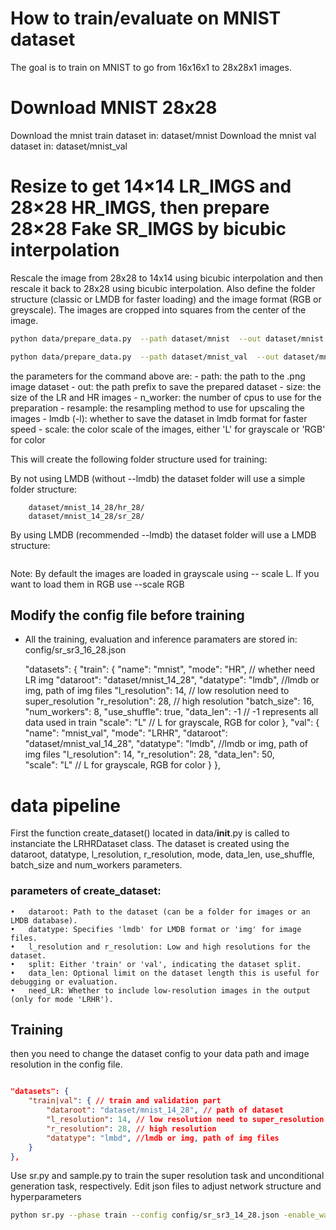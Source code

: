 # How to train/evaluate on MNIST dataset

The goal is to train on MNIST to go from 16x16x1 to 28x28x1 images.

# Download MNIST 28x28

Download the mnist train dataset in: dataset/mnist
Download the mnist val dataset in: dataset/mnist_val

# Resize to get 14×14 LR_IMGS and 28×28 HR_IMGS, then prepare 28×28 Fake SR_IMGS by bicubic interpolation

Rescale the image from 28x28 to 14x14 using bicubic interpolation and then rescale it back to 28x28 using bicubic interpolation. Also define the folder structure (classic or LMDB for faster loading) and the image format (RGB or greyscale). The images are cropped into squares from the center of the image.

```bash
python data/prepare_data.py  --path dataset/mnist  --out dataset/mnist --size 14,28 -l --n_worker 12 --resample bicubic --scale L

python data/prepare_data.py  --path dataset/mnist_val  --out dataset/mnist_val --size 14,28 -l --n_worker 12 --resample bicubic --scale L
```

 the parameters for the command above are:
    - path: the path to the .png image dataset
    - out: the path prefix to save the prepared dataset
    - size: the size of the LR and HR images
    - n_worker: the number of cpus to use for the preparation
    - resample: the resampling method to use for upscaling the images
    - lmdb (-l): whether to save the dataset in lmdb format for faster speed
    - scale: the color scale of the images, either 'L' for grayscale or 'RGB' for color

This will create the following folder structure used for training:

By not using LMDB (without --lmdb) the dataset folder will use a simple folder structure:
``` dataset/mnist_14_28/lr_14/
    dataset/mnist_14_28/hr_28/
    dataset/mnist_14_28/sr_28/
```
By using LMDB (recommended --lmdb) the dataset folder will use a LMDB structure:
``` dataset/mnist_14_28/.mdb
```

Note: By default the images are loaded in grayscale using -- scale L. If you want to load them in RGB use --scale RGB

## Modify the config file before training

- All the training, evaluation and inference paramaters are stored in: config/sr_sr3_16_28.json

    "datasets": {
        "train": {
            "name": "mnist",
            "mode": "HR", // whether need LR img
            "dataroot": "dataset/mnist_14_28",
            "datatype": "lmdb", //lmdb or img, path of img files
            "l_resolution": 14, // low resolution need to super_resolution
            "r_resolution": 28, // high resolution
            "batch_size": 16,
            "num_workers": 8,
            "use_shuffle": true,
            "data_len": -1 // -1 represents all data used in train
            "scale": "L" // L for grayscale, RGB for color
        },
        "val": {
            "name": "mnist_val",
            "mode": "LRHR",
            "dataroot": "dataset/mnist_val_14_28",
            "datatype": "lmdb", //lmdb or img, path of img files
            "l_resolution": 14,
            "r_resolution": 28,
            "data_len": 50,     
            "scale": "L" // L for grayscale, RGB for color
        }
    },

# data pipeline 

First the function create_dataset() located in data/__init__.py is called to instanciate the LRHRDataset class. The dataset is created using the dataroot, datatype, l_resolution, r_resolution, mode, data_len, use_shuffle, batch_size and num_workers parameters. 

### parameters of create_dataset:
    •   dataroot: Path to the dataset (can be a folder for images or an LMDB database).
	•	datatype: Specifies 'lmdb' for LMDB format or 'img' for image files.
	•	l_resolution and r_resolution: Low and high resolutions for the dataset.
	•	split: Either 'train' or 'val', indicating the dataset split.
	•	data_len: Optional limit on the dataset length this is useful for debugging or evaluation.
	•	need_LR: Whether to include low-resolution images in the output (only for mode 'LRHR').

## Training 

then you need to change the dataset config to your data path and image resolution in the config file. 

```json

"datasets": {
    "train|val": { // train and validation part
        "dataroot": "dataset/mnist_14_28", // path of dataset
        "l_resolution": 14, // low resolution need to super_resolution
        "r_resolution": 28, // high resolution
        "datatype": "lmbd", //lmdb or img, path of img files
    }
},
```
Use sr.py and sample.py to train the super resolution task and unconditional generation task, respectively.
Edit json files to adjust network structure and hyperparameters
```bash
python sr.py --phase train --config config/sr_sr3_14_28.json -enable_wandb -log_wandb_ckpt -debug
```





